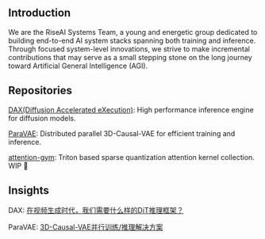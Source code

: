 ## Introduction

We are the RiseAI Systems Team, a young and energetic group dedicated to building end-to-end AI system stacks spanning both training and inference. Through focused system-level innovations, we strive to make incremental contributions that may serve as a small stepping stone on the long journey toward Artificial General Intelligence (AGI).

## Repositories

[DAX(Diffusion Accelerated eXecution)](https://github.com/RiseAI-Sys/DAX): High performance inference engine for diffusion models.

[ParaVAE](https://github.com/RiseAI-Sys/ParaVAE): Distributed parallel 3D-Causal-VAE for efficient training and inference.

[attention-gym](https://github.com/RiseAI-Sys/attention-gym): Triton based sparse quantization attention kernel collection. WIP :construction:

## Insights

DAX: [在视频生成时代，我们需要什么样的DiT推理框架？](https://www.zhihu.com/question/1934635266095703079/answer/1934667070269822782)

ParaVAE: [3D-Causal-VAE并行训练/推理解决方案](https://www.zhihu.com/question/1937165778802672829/answer/1937168659169678540)
